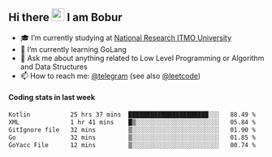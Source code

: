 ## Hi there <img src="https://media.giphy.com/media/hvRJCLFzcasrR4ia7z/giphy.gif" width="25px" height="25px"> I am Bobur

- :mortar_board: I’m currently studying at [National Research ITMO University](https://itmo.ru/)
- :seedling: I’m currently learning GoLang
- :speech_balloon: Ask me about anything related to Low Level Programming or Algorithm and Data Structures
- :mailbox: How to reach me: [@telegram](https://t.me/octoant) (see also [@leetcode](https://leetcode.com/octoant/))    

#### Coding stats in last week

<!--START_SECTION:waka-->

```txt
Kotlin           25 hrs 37 mins  ██████████████████████░░░   88.49 %
XML              1 hr 41 mins    █▒░░░░░░░░░░░░░░░░░░░░░░░   05.84 %
GitIgnore file   32 mins         ▒░░░░░░░░░░░░░░░░░░░░░░░░   01.90 %
Go               32 mins         ▒░░░░░░░░░░░░░░░░░░░░░░░░   01.85 %
GoYacc File      12 mins         ▒░░░░░░░░░░░░░░░░░░░░░░░░   00.74 %
```

<!--END_SECTION:waka-->
